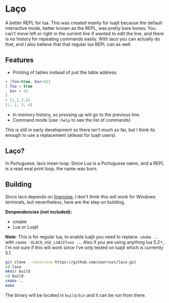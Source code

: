 # Laço

A better REPL for lua. This was created mainly for luajit because the
default interactive mode, better known as the REPL, was pretty bare
bones. You can't move left or right in the current line if wanted to
edit the line, and there is no history for repeating commands easily.
With laco you can actually do that, and I also believe that that regular
lua REPL can as well.

## Features

* Printing of tables instead of just the table address.

```lua
> {foo=true, bar=42}
{ foo = true
, bar = 42
}
> {1,2,3,4}
{1, 2, 3, 4}
```

* In memory history, so pressing up will go to the previous line.
* Command mode (use `:help` to see the list of commands)

This is still in early development so there isn't much so far, but I
think its enough to use a replacement (atleast for luajit users).

## Laço?

In Portuguese, laco mean loop. Since Lua is a Portuguese name, and a
REPL is a read eval print loop, the name was born.

## Building

Since laco depends on [linenoise][1], I don't think this will work for
Windows terminals, but nevertheless, here are the step on building.

**Denpendencies (not included):**

* cmake
* Lua or Luajit

**Note**: This is for regular lua, to enable luajit you need to replace.
`cmake ..` with `cmake -DLACO_USE_LUAJIT=on ..`. Also if you are using
anything lua 5.2+, I'm not sure if this will work since I've only tested
on luajit which is currently 5.1.

```bash
git clone --recursive https://github.com/sourrust/laco.git
cd laco
mkdir build
cd build
cmake ..
make
```

The binary will be located in `build/bin` and it can be run from there.

[1]: https://github.com/antirez/linenoise#tested-with
